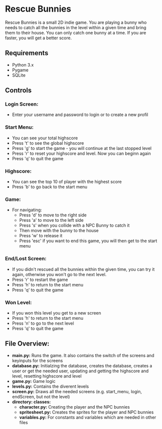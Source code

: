 # Rescue Bunnies
Rescue Bunnies is a small 2D indie game. You are playing a bunny who needs to catch all the bunnies in the level within a given time and bring them to their house.
You can only catch one bunny at a time.
If you are faster, you will get a better score. 

## Requirements
- Python 3.x
- Pygame
- SQLite

## Controls
### Login Screen:
  - Enter your username and password to login or to create a new profil

### Start Menu:
  - You can see your total highscore
  - Press 't' to see the global highscore
  - Press 'g' to start the game - you will continue at the last stopped level
  - Press 'r' to reset your highscore and level. Now you can beginn again
  - Press 'q' to quit the game

### Highscore:
  - You can see the top 10 of player with the highest score
  - Press 'b' to go back to the start menu

### Game:
  - For navigating:
    - Press 'd' to move to the right side
    - Press 'a' to move to the left side
    - Press 's' when you collide with a NPC Bunny to catch it
    - Then move with the bunny to the house
    - Press 'w' to release it
    - Press 'esc' if you want to end this game, you will then get to the start menu

### End/Lost Screen:
  - If you didn't rescued all the bunnies within the given time, you can try it again,
    otherwise you won't go to the next level.
  - Press 'r' to restart the game
  - Press 'h' to return to the start menu
  - Press 'q' to quit the game

### Won Level:
  - If you won this level you get to a new screen
  - Press 'h' to return to the start menu
  - Press 'n' to go to the next level
  - Press 'q' to quit the game

## File Overview:
  - **main.py:** Runs the game. It also contains the switch of the screens and keyinputs for the screens 
  - **database.py:** Initialzing the database, creates the database, creates a user or get the needed user, updating and getting the highscore and level, resetting highscore and level
  - **game.py:** Game logic
  - **levels.py:** Contains the diverent levels 
  - **screen.py:** Draws all the needed screens (e.g. start_menu, login, endScreen, but not the level)
  - **directory: classes:**
      - **character.py:** Creating the player and the NPC bunnies
      - **spritesheet.py:** Creates the sprites for the player and NPC bunnies
      - **variables.py:** For constants and variables which are needed in other files
